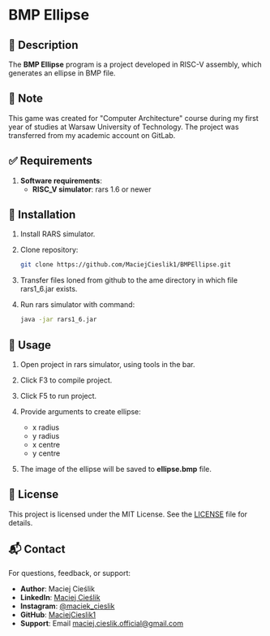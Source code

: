 # BMP Ellipse

## 📜 Description
The **BMP Ellipse** program is a project developed in RISC-V assembly, which generates an ellipse in BMP file.

## 📝 Note

This game was created for "Computer Architecture" course during my first year of studies at Warsaw University of Technology. The project was transferred from my academic account on GitLab.

## ✅ Requirements

1. **Software requirements**:
   - **RISC_V simulator**: rars 1.6 or newer

## 💾 Installation

1. Install RARS simulator.

2. Clone repository:
   ```sh
   git clone https://github.com/MaciejCieslik1/BMPEllipse.git
    ```
3. Transfer files loned from github to the ame directory in which file rars1_6.jar exists.

4. Run rars simulator with command:
   ```sh
   java -jar rars1_6.jar
    ```
   
## 🎯 Usage

1. Open project in rars simulator, using tools in the bar.
   
2. Click F3 to compile project.
   
3. Click F5 to run project.

4. Provide arguments to create ellipse:
   - x radius  
   - y radius
   - x centre
   - y centre

5. The image of the ellipse will be saved to **ellipse.bmp** file.

## 📜 License
This project is licensed under the MIT License. See the [LICENSE](https://github.com/MaciejCieslik1/ShipsGame/blob/master/LICENCE) file for details.

## 📬 Contact
For questions, feedback, or support:
- **Author**: Maciej Cieślik
- **LinkedIn**: [Maciej Cieślik](https://www.linkedin.com/in/maciej-cie%C5%9Blik-1ab60a290/)
- **Instagram**: [@maciek_cieslik](https://www.instagram.com/maciek_cieslik)
- **GitHub**: [MaciejCieslik1](https://github.com/MaciejCieslik1)
- **Support**: Email [maciej.cieslik.official@gmail.com](mailto:maciej.cieslik.official@gmail.com)

